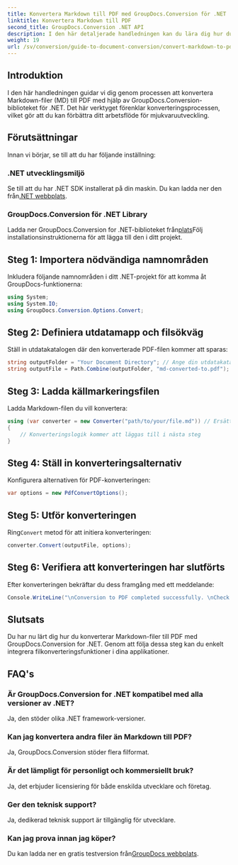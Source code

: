 ```yaml
---
title: Konvertera Markdown till PDF med GroupDocs.Conversion för .NET
linktitle: Konvertera Markdown till PDF
second_title: GroupDocs.Conversion .NET API
description: I den här detaljerade handledningen kan du lära dig hur du enkelt konverterar Markdown-filer (MD) till Portable Document Format (PDF) med hjälp av GroupDocs.Conversion-biblioteket för .NET.
weight: 19
url: /sv/conversion/guide-to-document-conversion/convert-markdown-to-pdf/
---
```

## Introduktion

I den här handledningen guidar vi dig genom processen att konvertera Markdown-filer (MD) till PDF med hjälp av GroupDocs.Conversion-biblioteket för .NET. Det här verktyget förenklar konverteringsprocessen, vilket gör att du kan förbättra ditt arbetsflöde för mjukvaruutveckling.

## Förutsättningar

Innan vi börjar, se till att du har följande inställning:

### .NET utvecklingsmiljö
 Se till att du har .NET SDK installerat på din maskin. Du kan ladda ner den från[.NET webbplats](https://dotnet.microsoft.com/download).

### GroupDocs.Conversion för .NET Library
 Ladda ner GroupDocs.Conversion for .NET-biblioteket från[plats](https://releases.groupdocs.com/conversion/net/)Följ installationsinstruktionerna för att lägga till den i ditt projekt.

## Steg 1: Importera nödvändiga namnområden
Inkludera följande namnområden i ditt .NET-projekt för att komma åt GroupDocs-funktionerna:

```csharp
using System;
using System.IO;
using GroupDocs.Conversion.Options.Convert;
```

## Steg 2: Definiera utdatamapp och filsökväg
Ställ in utdatakatalogen där den konverterade PDF-filen kommer att sparas:

```csharp
string outputFolder = "Your Document Directory"; // Ange din utdatakatalog
string outputFile = Path.Combine(outputFolder, "md-converted-to.pdf");
```

## Steg 3: Ladda källmarkeringsfilen
Ladda Markdown-filen du vill konvertera:

```csharp
using (var converter = new Converter("path/to/your/file.md")) // Ersätt med din MD-filsökväg
{
    // Konverteringslogik kommer att läggas till i nästa steg
}
```

## Steg 4: Ställ in konverteringsalternativ
Konfigurera alternativen för PDF-konverteringen:

```csharp
var options = new PdfConvertOptions();
```

## Steg 5: Utför konverteringen
 Ring`Convert` metod för att initiera konverteringen:

```csharp
converter.Convert(outputFile, options);
```

## Steg 6: Verifiera att konverteringen har slutförts
Efter konverteringen bekräftar du dess framgång med ett meddelande:

```csharp
Console.WriteLine("\nConversion to PDF completed successfully. \nCheck output in {0}", outputFolder);
```

## Slutsats
Du har nu lärt dig hur du konverterar Markdown-filer till PDF med GroupDocs.Conversion for .NET. Genom att följa dessa steg kan du enkelt integrera filkonverteringsfunktioner i dina applikationer.

## FAQ's

### Är GroupDocs.Conversion for .NET kompatibel med alla versioner av .NET?
Ja, den stöder olika .NET framework-versioner.

### Kan jag konvertera andra filer än Markdown till PDF?
Ja, GroupDocs.Conversion stöder flera filformat.

### Är det lämpligt för personligt och kommersiellt bruk?
Ja, det erbjuder licensiering för både enskilda utvecklare och företag.

### Ger den teknisk support?
Ja, dedikerad teknisk support är tillgänglig för utvecklare.

### Kan jag prova innan jag köper?
 Du kan ladda ner en gratis testversion från[GroupDocs webbplats](https://releases.groupdocs.com/conversion/net/).